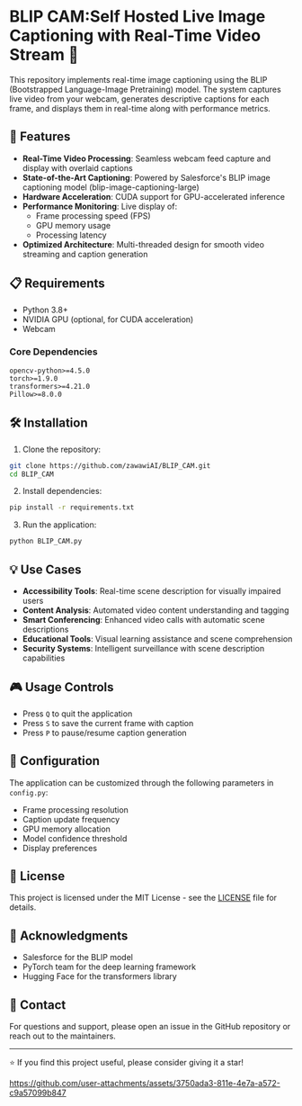 # BLIP CAM:Self Hosted Live Image Captioning with Real-Time Video Stream 🎥

This repository implements real-time image captioning using the BLIP (Bootstrapped Language-Image Pretraining) model. The system captures live video from your webcam, generates descriptive captions for each frame, and displays them in real-time along with performance metrics.

## 🚀 Features

- **Real-Time Video Processing**: Seamless webcam feed capture and display with overlaid captions
- **State-of-the-Art Captioning**: Powered by Salesforce's BLIP image captioning model (blip-image-captioning-large)
- **Hardware Acceleration**: CUDA support for GPU-accelerated inference
- **Performance Monitoring**: Live display of:
  - Frame processing speed (FPS)
  - GPU memory usage
  - Processing latency
- **Optimized Architecture**: Multi-threaded design for smooth video streaming and caption generation

## 📋 Requirements

- Python 3.8+
- NVIDIA GPU (optional, for CUDA acceleration)
- Webcam

### Core Dependencies
```
opencv-python>=4.5.0
torch>=1.9.0
transformers>=4.21.0
Pillow>=8.0.0
```

## 🛠️ Installation

1. Clone the repository:
```bash
git clone https://github.com/zawawiAI/BLIP_CAM.git
cd BLIP_CAM
```

2. Install dependencies:
```bash
pip install -r requirements.txt
```

3. Run the application:
```bash
python BLIP_CAM.py
```

## 💡 Use Cases

- **Accessibility Tools**: Real-time scene description for visually impaired users
- **Content Analysis**: Automated video content understanding and tagging
- **Smart Conferencing**: Enhanced video calls with automatic scene descriptions
- **Educational Tools**: Visual learning assistance and scene comprehension
- **Security Systems**: Intelligent surveillance with scene description capabilities

## 🎮 Usage Controls

- Press `Q` to quit the application
- Press `S` to save the current frame with caption
- Press `P` to pause/resume caption generation

## 🔧 Configuration

The application can be customized through the following parameters in `config.py`:
- Frame processing resolution
- Caption update frequency
- GPU memory allocation
- Model confidence threshold
- Display preferences


## 📝 License

This project is licensed under the MIT License - see the [LICENSE](LICENSE) file for details.

## 🙏 Acknowledgments

- Salesforce for the BLIP model
- PyTorch team for the deep learning framework
- Hugging Face for the transformers library

## 📧 Contact

For questions and support, please open an issue in the GitHub repository or reach out to the maintainers.

---
⭐ If you find this project useful, please consider giving it a star!

    


https://github.com/user-attachments/assets/3750ada3-811e-4e7a-a572-c9a57099b847

